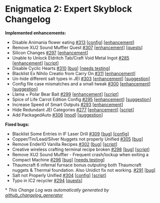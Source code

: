 # Enigmatica 2: Expert Skyblock Changelog

**Implemented enhancements:**

- Disable Animania flower eating [\#313](https://github.com/NillerMedDild/Enigmatica2ExpertSkyblock/issues/313) [[config](https://github.com/NillerMedDild/Enigmatica2ExpertSkyblock/labels/config)] [[enhancement](https://github.com/NillerMedDild/Enigmatica2ExpertSkyblock/labels/enhancement)]
- Remove XU2 Sound Muffler Quest [\#307](https://github.com/NillerMedDild/Enigmatica2ExpertSkyblock/issues/307) [[enhancement](https://github.com/NillerMedDild/Enigmatica2ExpertSkyblock/labels/enhancement)] [[quests](https://github.com/NillerMedDild/Enigmatica2ExpertSkyblock/labels/quests)]
- Silicon Changes [\#297](https://github.com/NillerMedDild/Enigmatica2ExpertSkyblock/issues/297) [[enhancement](https://github.com/NillerMedDild/Enigmatica2ExpertSkyblock/labels/enhancement)]
- Unable to Unlock Eldritch Tab/Craft Void Metal Ingot [\#285](https://github.com/NillerMedDild/Enigmatica2ExpertSkyblock/issues/285) [[enhancement](https://github.com/NillerMedDild/Enigmatica2ExpertSkyblock/labels/enhancement)] [[script](https://github.com/NillerMedDild/Enigmatica2ExpertSkyblock/labels/script)]
- Disable Cyclic Hearts [\#310](https://github.com/NillerMedDild/Enigmatica2ExpertSkyblock/issues/310) [[bug](https://github.com/NillerMedDild/Enigmatica2ExpertSkyblock/labels/bug)] [[needs testing](https://github.com/NillerMedDild/Enigmatica2ExpertSkyblock/labels/needs%20testing)]
- Blacklist Ex Nihilo Creatio from Carry On [\#311](https://github.com/NillerMedDild/Enigmatica2ExpertSkyblock/issues/311) [[enhancement](https://github.com/NillerMedDild/Enigmatica2ExpertSkyblock/labels/enhancement)]
- Un-hide different salt types in JEI [\#303](https://github.com/NillerMedDild/Enigmatica2ExpertSkyblock/issues/303) [[enhancement](https://github.com/NillerMedDild/Enigmatica2ExpertSkyblock/labels/enhancement)] [[suggestion](https://github.com/NillerMedDild/Enigmatica2ExpertSkyblock/labels/suggestion)]
- Config file case mismatches and a small tweak [\#300](https://github.com/NillerMedDild/Enigmatica2ExpertSkyblock/issues/300) [[enhancement](https://github.com/NillerMedDild/Enigmatica2ExpertSkyblock/labels/enhancement)] [[suggestion](https://github.com/NillerMedDild/Enigmatica2ExpertSkyblock/labels/suggestion)]
- Llama + Polar Bear Bait [\#299](https://github.com/NillerMedDild/Enigmatica2ExpertSkyblock/issues/299) [[enhancement](https://github.com/NillerMedDild/Enigmatica2ExpertSkyblock/labels/enhancement)] [[script](https://github.com/NillerMedDild/Enigmatica2ExpertSkyblock/labels/script)]
- Spice of Life Carrot Edition Config [\#295](https://github.com/NillerMedDild/Enigmatica2ExpertSkyblock/issues/295) [[enhancement](https://github.com/NillerMedDild/Enigmatica2ExpertSkyblock/labels/enhancement)] [[suggestion](https://github.com/NillerMedDild/Enigmatica2ExpertSkyblock/labels/suggestion)]
- Increase Speed of Smart Outputs [\#293](https://github.com/NillerMedDild/Enigmatica2ExpertSkyblock/issues/293) [[enhancement](https://github.com/NillerMedDild/Enigmatica2ExpertSkyblock/labels/enhancement)]
- Hide Redundant JEI Categories [\#277](https://github.com/NillerMedDild/Enigmatica2ExpertSkyblock/issues/277) [[enhancement](https://github.com/NillerMedDild/Enigmatica2ExpertSkyblock/labels/enhancement)] [[script](https://github.com/NillerMedDild/Enigmatica2ExpertSkyblock/labels/script)]
- Add PackagedAuto [\#306](https://github.com/NillerMedDild/Enigmatica2ExpertSkyblock/issues/306) [[mod](https://github.com/NillerMedDild/Enigmatica2ExpertSkyblock/labels/mod)] [[suggestion](https://github.com/NillerMedDild/Enigmatica2ExpertSkyblock/labels/suggestion)]

**Fixed bugs:**

- Blacklist Some Entries in IF Laser Drill [\#309](https://github.com/NillerMedDild/Enigmatica2ExpertSkyblock/issues/309) [[bug](https://github.com/NillerMedDild/Enigmatica2ExpertSkyblock/labels/bug)] [[config](https://github.com/NillerMedDild/Enigmatica2ExpertSkyblock/labels/config)]
- Copper/Tin/Lead/Silver Nuggets not properly Unified [\#305](https://github.com/NillerMedDild/Enigmatica2ExpertSkyblock/issues/305) [[bug](https://github.com/NillerMedDild/Enigmatica2ExpertSkyblock/labels/bug)]
- Remove EnderIO Vanilla Recipes [\#302](https://github.com/NillerMedDild/Enigmatica2ExpertSkyblock/issues/302) [[bug](https://github.com/NillerMedDild/Enigmatica2ExpertSkyblock/labels/bug)] [[script](https://github.com/NillerMedDild/Enigmatica2ExpertSkyblock/labels/script)]
- Creative wireless crafting terminal recipe broken [\#298](https://github.com/NillerMedDild/Enigmatica2ExpertSkyblock/issues/298) [[bug](https://github.com/NillerMedDild/Enigmatica2ExpertSkyblock/labels/bug)] [[script](https://github.com/NillerMedDild/Enigmatica2ExpertSkyblock/labels/script)]
- Remove XU2 Sound Muffler - Frequent crash/lockup when exiting a Compact Machine [\#296](https://github.com/NillerMedDild/Enigmatica2ExpertSkyblock/issues/296) [[bug](https://github.com/NillerMedDild/Enigmatica2ExpertSkyblock/labels/bug)] [[needs testing](https://github.com/NillerMedDild/Enigmatica2ExpertSkyblock/labels/needs%20testing)]
- Thaumcraft 6 infernal furnace bonus outputing both Thaumcraft nuggets & Thermal foundation. Also Unidict fix not working. [\#291](https://github.com/NillerMedDild/Enigmatica2ExpertSkyblock/issues/291) [[bug](https://github.com/NillerMedDild/Enigmatica2ExpertSkyblock/labels/bug)]
- Salt not Properly Unified [\#304](https://github.com/NillerMedDild/Enigmatica2ExpertSkyblock/issues/304) [[config](https://github.com/NillerMedDild/Enigmatica2ExpertSkyblock/labels/config)] [[script](https://github.com/NillerMedDild/Enigmatica2ExpertSkyblock/labels/script)]
- Typo in IC2 recycler [\#294](https://github.com/NillerMedDild/Enigmatica2ExpertSkyblock/issues/294) [[quests](https://github.com/NillerMedDild/Enigmatica2ExpertSkyblock/labels/quests)]



\* *This Change Log was automatically generated by [github_changelog_generator](https://github.com/skywinder/Github-Changelog-Generator)*